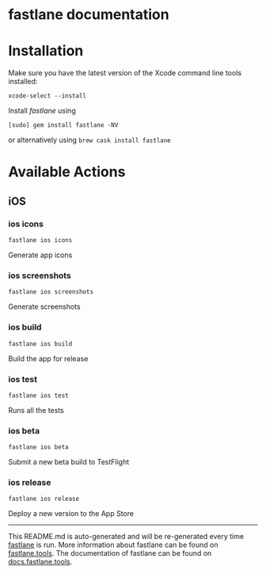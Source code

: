 fastlane documentation
================
# Installation

Make sure you have the latest version of the Xcode command line tools installed:

```
xcode-select --install
```

Install _fastlane_ using
```
[sudo] gem install fastlane -NV
```
or alternatively using `brew cask install fastlane`

# Available Actions
## iOS
### ios icons
```
fastlane ios icons
```
Generate app icons
### ios screenshots
```
fastlane ios screenshots
```
Generate screenshots
### ios build
```
fastlane ios build
```
Build the app for release
### ios test
```
fastlane ios test
```
Runs all the tests
### ios beta
```
fastlane ios beta
```
Submit a new beta build to TestFlight
### ios release
```
fastlane ios release
```
Deploy a new version to the App Store

----

This README.md is auto-generated and will be re-generated every time [fastlane](https://fastlane.tools) is run.
More information about fastlane can be found on [fastlane.tools](https://fastlane.tools).
The documentation of fastlane can be found on [docs.fastlane.tools](https://docs.fastlane.tools).
